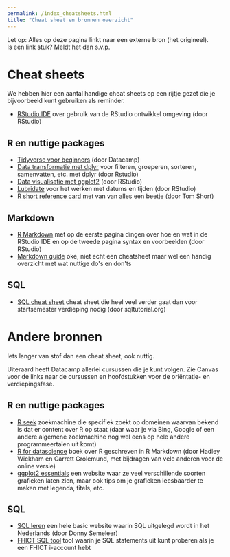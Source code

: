 ```yaml
---
permalink: /index_cheatsheets.html
title: "Cheat sheet en bronnen overzicht"
---
```


Let op: Alles op deze pagina linkt naar een externe bron (het origineel).   
Is een link stuk? Meldt het dan s.v.p.

# Cheat sheets
We hebben hier een aantal handige cheat sheets op een rijtje gezet die je bijvoorbeeld kunt gebruiken als reminder.

- [RStudio IDE](https://raw.githubusercontent.com/rstudio/cheatsheets/master/rstudio-ide.pdf) over gebruik van de RStudio ontwikkel omgeving (door RStudio)

## R en nuttige packages
- [Tidyverse voor beginners](https://s3.amazonaws.com/assets.datacamp.com/blog_assets/Tidyverse+Cheat+Sheet.pdf) (door Datacamp)
- [Data transformatie met dplyr](https://raw.githubusercontent.com/rstudio/cheatsheets/master/data-transformation.pdf) voor filteren, groeperen, sorteren, samenvatten, etc. met dplyr (door Rstudio)
- [Data visualisatie met ggplot2](https://raw.githubusercontent.com/rstudio/cheatsheets/master/data-visualization-2.1.pdf) (door RStudio)
- [Lubridate](https://raw.githubusercontent.com/rstudio/cheatsheets/master/lubridate.pdf) voor het werken met datums en tijden (door RStudio)
- [R short reference card](https://cran.r-project.org/doc/contrib/Short-refcard.pdf) met van van alles een beetje (door Tom Short)

## Markdown
- [R Markdown](https://raw.githubusercontent.com/rstudio/cheatsheets/master/rmarkdown-2.0.pdf) met op de eerste pagina dingen over hoe en wat in de RStudio IDE en op de tweede pagina syntax en voorbeelden (door RStudio)
- [Markdown guide](https://www.markdownguide.org/basic-syntax/) oke, niet echt een cheatsheet maar wel een handig overzicht met wat nuttige do's en don'ts

## SQL
- [SQL cheat sheet](https://cdn.sqltutorial.org/wp-content/uploads/2016/04/SQL-cheat-sheet.pdf) cheat sheet die heel veel verder gaat dan voor startsemester verdieping nodig (door sqltutorial.org)

# Andere bronnen
Iets langer van stof dan een cheat sheet, ook nuttig.

Uiteraard heeft Datacamp allerlei cursussen die je kunt volgen. Zie Canvas voor de links naar de cursussen en hoofdstukken voor de oriëntatie- en verdiepingsfase.

## R en nuttige packages
- [R seek](https://rseek.org/) zoekmachine die specifiek zoekt op domeinen waarvan bekend is dat er content over R op staat (daar waar je via Bing, Google of een andere algemene zoekmachine nog wel eens op hele andere programmeertalen uit komt)
- [R for datascience](https://r4ds.had.co.nz/) boek over R geschreven in R Markdown (door Hadley Wickham en Garrett Grolemund, met bijdragen van vele anderen voor de online versie)
- [ggplot2 essentials](http://www.sthda.com/english/wiki/ggplot2-essentials) een website waar ze veel verschillende soorten grafieken laten zien, maar ook tips om je grafieken leesbaarder te maken met legenda, titels, etc.

## SQL
- [SQL leren](https://gkoetsier.nl/tut_mysql.html) een hele basic website waarin SQL uitgelegd wordt in het Nederlands (door Donny Semeleer)
- [FHICT SQL tool](https://www.fhict.nu/sqltool) tool waarin je SQL statements uit kunt proberen als je een FHICT i-account hebt